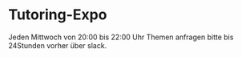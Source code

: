 # Tutoring-Expo
Jeden Mittwoch von 20:00 bis 22:00 Uhr
Themen anfragen bitte bis 24Stunden vorher über slack.

